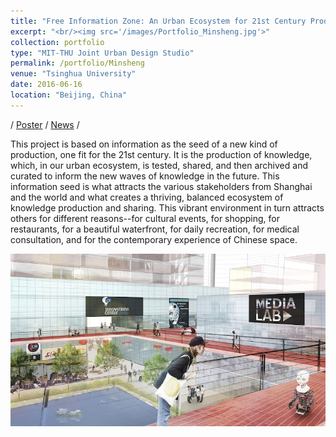```yaml
---
title: "Free Information Zone: An Urban Ecosystem for 21st Century Production"
excerpt: "<br/><img src='/images/Portfolio_Minsheng.jpg'>"
collection: portfolio
type: "MIT-THU Joint Urban Design Studio"
permalink: /portfolio/Minsheng
venue: "Tsinghua University"
date: 2016-06-16
location: "Beijing, China"
---
```


/ [Poster](https://yiw0104.github.io/files/Portfolio_Minsheng.pdf) / [News](https://news.mit.edu/2016/beijing-studio-celebrates-30-years-0714) /

This project is based on information as the seed of a new kind of production, one fit for the 21st century. It is the production of knowledge, which, in our urban ecosystem, is tested, shared, and then archived and curated to inform the new waves of knowledge in the future. This information seed is what attracts the various stakeholders from Shanghai and the world and what creates a thriving, balanced ecosystem of knowledge production and sharing. This vibrant environment in turn
attracts others for different reasons--for cultural events, for shopping, for restaurants, for a beautiful waterfront, for daily recreation, for medical consultation, and for the contemporary experience of Chinese space.

<img src="/images/Portfolio_Minsheng.jpg">

